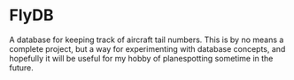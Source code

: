 # FlyDB
A database for keeping track of aircraft tail numbers. This is by no means a complete project, but a way for experimenting with database concepts, and hopefully it will be useful for my hobby of planespotting sometime in the future.
